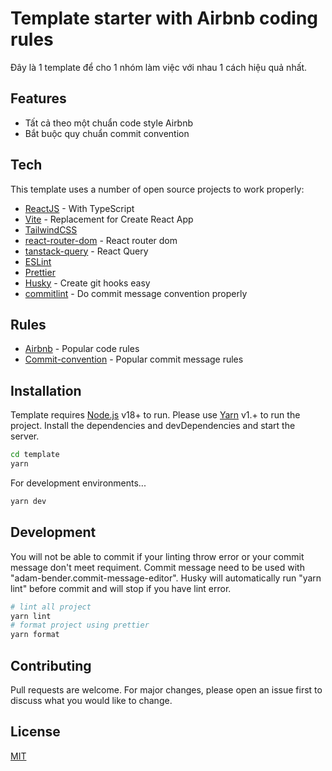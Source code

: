 # Template starter with Airbnb coding rules

Đây là 1 template để cho 1 nhóm làm việc với nhau 1 cách hiệu quả nhất.

## Features

- Tất cả theo một chuẩn code style Airbnb
- Bắt buộc quy chuẩn commit convention

## Tech

This template uses a number of open source projects to work properly:

- [ReactJS] - With TypeScript
- [Vite] - Replacement for Create React App
- [TailwindCSS]
- [react-router-dom] - React router dom
- [tanstack-query] - React Query
- [ESLint]
- [Prettier]
- [Husky] - Create git hooks easy
- [commitlint] - Do commit message convention properly

## Rules

- [Airbnb] - Popular code rules
- [Commit-convention] - Popular commit message rules

## Installation

Template requires [Node.js](https://nodejs.org/) v18+ to run.
Please use [Yarn](https://yarnpkg.com/getting-started/install) v1.+ to run the project.
Install the dependencies and devDependencies and start the server.

```sh
cd template
yarn
```

For development environments...

```sh
yarn dev
```

## Development

You will not be able to commit if your linting throw error or your commit message don't meet requiment.
Commit message need to be used with "adam-bender.commit-message-editor".
Husky will automatically run "yarn lint" before commit and will stop if you have lint error.

```bash
# lint all project
yarn lint
# format project using prettier
yarn format
```

## Contributing

Pull requests are welcome. For major changes, please open an issue first
to discuss what you would like to change.

## License

[MIT](https://choosealicense.com/licenses/mit/)

[husky]: https://github.com/typicode/husky
[reactjs]: https://beta.reactjs.org/
[eslint]: https://eslint.org/
[commitlint]: https://commitlint.js.org
[prettier]: https://prettier.io/
[tailwindcss]: https://tailwindcss.com/
[node.js]: http://nodejs.org
[vite]: https://vitejs.dev/guide/
[airbnb]: https://airbnb.io/javascript/react/
[commit-convention]: https://www.conventionalcommits.org/en/v1.0.0/
[react-router-dom]: https://reactrouter.com/en/main
[tanstack-query]: https://tanstack.com/query/v4/docs/quick-start
